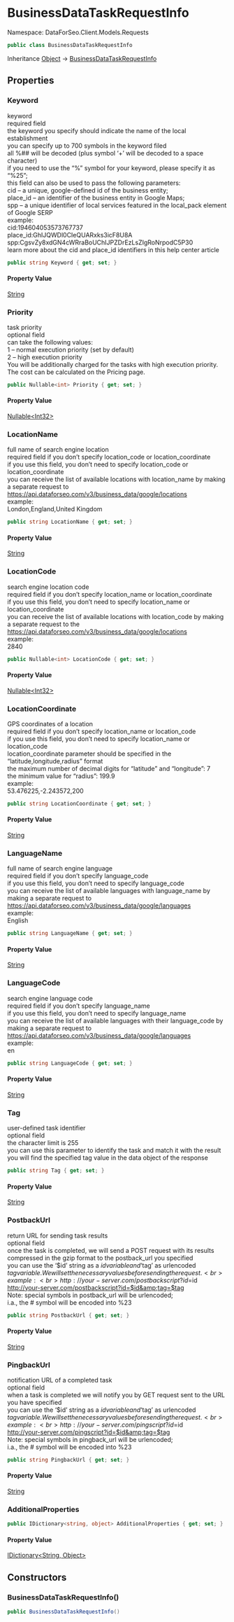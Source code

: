 # BusinessDataTaskRequestInfo

Namespace: DataForSeo.Client.Models.Requests

```csharp
public class BusinessDataTaskRequestInfo
```

Inheritance [Object](https://docs.microsoft.com/en-us/dotnet/api/system.object) → [BusinessDataTaskRequestInfo](./dataforseo.client.models.requests.businessdatataskrequestinfo.md)

## Properties

### **Keyword**

keyword
 <br>required field
 <br>the keyword you specify should indicate the name of the local establishment
 <br>you can specify up to 700 symbols in the keyword filed
 <br>all %## will be decoded (plus symbol ‘+’ will be decoded to a space character)
 <br>if you need to use the “%” symbol for your keyword, please specify it as “%25”; 
 <br>this field can also be used to pass the following parameters:
 <br>cid – a unique, google-defined id of the business entity;
 <br>place_id – an identifier of the business entity in Google Maps;
 <br>spp – a unique identifier of local services featured in the local_pack element of Google SERP
 <br>example:
 <br>cid:194604053573767737
 <br>place_id:GhIJQWDl0CIeQUARxks3icF8U8A
 <br>spp:CgsvZy8xdGN4cWRraBoUChIJPZDrEzLsZIgRoNrpodC5P30
 <br>learn more about the cid and place_id identifiers in this help center article

```csharp
public string Keyword { get; set; }
```

#### Property Value

[String](https://docs.microsoft.com/en-us/dotnet/api/system.string)<br>

### **Priority**

task priority
 <br>optional field
 <br>can take the following values:
 <br>1 – normal execution priority (set by default)
 <br>2 – high execution priority
 <br>You will be additionally charged for the tasks with high execution priority.
 <br>The cost can be calculated on the Pricing page.

```csharp
public Nullable<int> Priority { get; set; }
```

#### Property Value

[Nullable&lt;Int32&gt;](https://docs.microsoft.com/en-us/dotnet/api/system.nullable-1)<br>

### **LocationName**

full name of search engine location
 <br>required field if you don’t specify location_code or location_coordinate
 <br>if you use this field, you don’t need to specify location_code or location_coordinate
 <br>you can receive the list of available locations with location_name by making a separate request to https://api.dataforseo.com/v3/business_data/google/locations
 <br>example:
 <br>London,England,United Kingdom

```csharp
public string LocationName { get; set; }
```

#### Property Value

[String](https://docs.microsoft.com/en-us/dotnet/api/system.string)<br>

### **LocationCode**

search engine location code
 <br>required field if you don’t specify location_name or location_coordinate
 <br>if you use this field, you don’t need to specify location_name or location_coordinate
 <br>you can receive the list of available locations with location_code by making a separate request to the https://api.dataforseo.com/v3/business_data/google/locations
 <br>example:
 <br>2840

```csharp
public Nullable<int> LocationCode { get; set; }
```

#### Property Value

[Nullable&lt;Int32&gt;](https://docs.microsoft.com/en-us/dotnet/api/system.nullable-1)<br>

### **LocationCoordinate**

GPS coordinates of a location
 <br>required field if you don’t specify location_name or location_code
 <br>if you use this field, you don’t need to specify location_name or location_code
 <br>location_coordinate parameter should be specified in the “latitude,longitude,radius” format
 <br>the maximum number of decimal digits for “latitude” and “longitude”: 7
 <br>the minimum value for “radius”: 199.9
 <br>example:
 <br>53.476225,-2.243572,200

```csharp
public string LocationCoordinate { get; set; }
```

#### Property Value

[String](https://docs.microsoft.com/en-us/dotnet/api/system.string)<br>

### **LanguageName**

full name of search engine language
 <br>required field if you don’t specify language_code
 <br>if you use this field, you don’t need to specify language_code
 <br>you can receive the list of available languages with language_name by making a separate request to https://api.dataforseo.com/v3/business_data/google/languages
 <br>example:
 <br>English

```csharp
public string LanguageName { get; set; }
```

#### Property Value

[String](https://docs.microsoft.com/en-us/dotnet/api/system.string)<br>

### **LanguageCode**

search engine language code
 <br>required field if you don’t specify language_name
 <br>if you use this field, you don’t need to specify language_name
 <br>you can receive the list of available languages with their language_code by making a separate request to https://api.dataforseo.com/v3/business_data/google/languages
 <br>example:
 <br>en

```csharp
public string LanguageCode { get; set; }
```

#### Property Value

[String](https://docs.microsoft.com/en-us/dotnet/api/system.string)<br>

### **Tag**

user-defined task identifier
 <br>optional field
 <br>the character limit is 255
 <br>you can use this parameter to identify the task and match it with the result
 <br>you will find the specified tag value in the data object of the response

```csharp
public string Tag { get; set; }
```

#### Property Value

[String](https://docs.microsoft.com/en-us/dotnet/api/system.string)<br>

### **PostbackUrl**

return URL for sending task results
 <br>optional field
 <br>once the task is completed, we will send a POST request with its results compressed in the gzip format to the postback_url you specified
 <br>you can use the ‘$id’ string as a $id variable and ‘$tag’ as urlencoded $tag variable. We will set the necessary values before sending the request.
 <br>example:
 <br>http://your-server.com/postbackscript?id=$id
 <br>http://your-server.com/postbackscript?id=$id&amp;tag=$tag
 <br>Note: special symbols in postback_url will be urlencoded;
 <br>i.a., the # symbol will be encoded into %23

```csharp
public string PostbackUrl { get; set; }
```

#### Property Value

[String](https://docs.microsoft.com/en-us/dotnet/api/system.string)<br>

### **PingbackUrl**

notification URL of a completed task
 <br>optional field
 <br>when a task is completed we will notify you by GET request sent to the URL you have specified
 <br>you can use the ‘$id’ string as a $id variable and ‘$tag’ as urlencoded $tag variable. We will set the necessary values before sending the request.
 <br>example:
 <br>http://your-server.com/pingscript?id=$id
 <br>http://your-server.com/pingscript?id=$id&amp;tag=$tag
 <br>Note: special symbols in pingback_url will be urlencoded;
 <br>i.a., the # symbol will be encoded into %23

```csharp
public string PingbackUrl { get; set; }
```

#### Property Value

[String](https://docs.microsoft.com/en-us/dotnet/api/system.string)<br>

### **AdditionalProperties**

```csharp
public IDictionary<string, object> AdditionalProperties { get; set; }
```

#### Property Value

[IDictionary&lt;String, Object&gt;](https://docs.microsoft.com/en-us/dotnet/api/system.collections.generic.idictionary-2)<br>

## Constructors

### **BusinessDataTaskRequestInfo()**

```csharp
public BusinessDataTaskRequestInfo()
```
